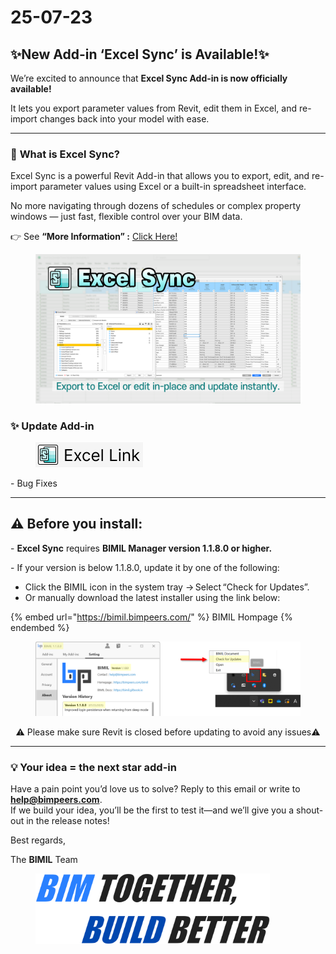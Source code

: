 # 25-07-23

## ✨New Add-in ‘Excel Sync’ is Available!✨

We’re excited to announce that **Excel Sync Add-in is now officially available!**

It lets you export parameter values from Revit, edit them in Excel, and re-import changes back into your model with ease.

***

### 📌 **What is Excel Sync?**

Excel Sync is a powerful Revit Add-in that allows you to export, edit, and re-import parameter values using Excel or a built-in spreadsheet interface.

No more navigating through dozens of schedules or complex property windows — just fast, flexible control over your BIM data.

👉  See **“More Information” :** [Click Here!](../../add-ins/excel-sync/)

<figure><img src="../../.gitbook/assets/Excel Sync.png" alt=""><figcaption></figcaption></figure>

### ✨ **Update Add-in**

<div align="left"><figure><img src="../../.gitbook/assets/ExcelLink.png" alt="" width="172"><figcaption></figcaption></figure></div>

\- Bug Fixes

***

## ⚠️ Before you install:

\- **Excel Sync** requires **BIMIL Manager version 1.1.8.0 or higher.**

\- If your version is below 1.1.8.0, update it by one of the following:

* Click the BIMIL icon in the system tray → Select “Check for Updates”.
* Or manually download the latest installer using the link below:

{% embed url="https://bimil.bimpeers.com/" %}
BIMIL Hompage
{% endembed %}

<figure><img src="../../.gitbook/assets/BIMIL Manager Update (1).png" alt=""><figcaption></figcaption></figure>

<p align="center">⚠️ Please make sure Revit is closed before updating to avoid any issues⚠️</p>

***

### 💡 Your idea = the next star add-in

Have a pain point you’d love us to solve? Reply to this email or write to [**help@bimpeers.com**](mailto:help@bimpeers.com?subject=undefined\&body=undefined).\
If we build your idea, you’ll be the first to test it—and we’ll give you a shout-out in the release notes!

Best regards,

The **BIMIL** Team

<figure><img src="../../.gitbook/assets/image (4) (1).png" alt="" width="375"><figcaption></figcaption></figure>
